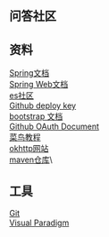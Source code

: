 ## 问答社区

## 资料
[Spring文档](https://spring.io/guides) \
[Spring Web文档](https://spring.io/guides/gs/serving-web-content/) \
[es社区](https://elasticsearch.cn/explore) \
[Github deploy key](https://developer.github.com/v3/guides/managing-deploy-keys/#deploy-keys) \
[bootstrap 文档](https://v3.bootcss.com/getting-started/#download)\
[Github OAuth Document](https://developer.github.com/apps/building-github-apps/creating-a-github-app/)\
[菜鸟教程](https://www.runoob.com/)\
[okhttp网站](https://square.github.io/okhttp/)\
[maven仓库](https://mvnrepository.com/artifact/com.alibaba)\
## 工具
[Git](https://git-scm.com/download) \
[Visual Paradigm](https://www.visual-paradigm.com)